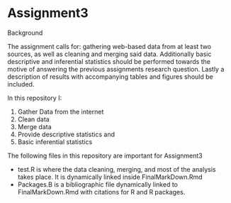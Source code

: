 Assignment3
===========
Background

The assignment calls for: gathering web-based data from at least two sources, as well as cleaning and merging said data. Additionally basic descriptive and inferential statistics should be performed towards the motive of answering the previous assignments research question. Lastly a description of results with accompanying tables and figures should be included.

In this repository I: 

1. Gather Data from the internet 
2. Clean data 
3. Merge data
4. Provide descriptive statistics and
5. Basic inferential statistics 

The following files in this repository are important for Assignment3

- test.R is where the data cleaning, merging, and most of the analysis takes place. It is dynamically linked inside FinalMarkDown.Rmd
- Packages.B is a bibliographic file dynamically linked to FinalMarkDown.Rmd with citations for R and R packages.
